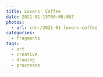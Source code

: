 ```yaml
---
title: Lovers' Coffee
date: 2021-01-15T00:00:00Z
photos:
  - url: cdn:/2021-01-lovers-coffee
categories:
  - fragments
tags:
  - art
  - creative
  - drawing
  - procreate
---
```

